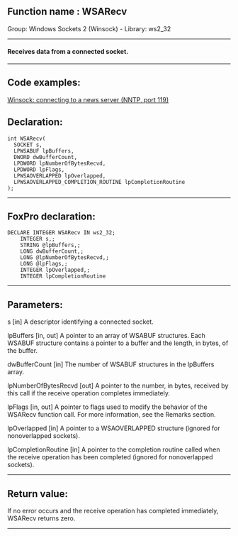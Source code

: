 
## Function name : WSARecv
Group: Windows Sockets 2 (Winsock) - Library: ws2_32    
***  


#### Receives data from a connected socket.
***  


## Code examples:
[Winsock: connecting to a news server (NNTP, port 119)](../../samples/sample_389.md)  

## Declaration:
```foxpro  
int WSARecv(
  SOCKET s,
  LPWSABUF lpBuffers,
  DWORD dwBufferCount,
  LPDWORD lpNumberOfBytesRecvd,
  LPDWORD lpFlags,
  LPWSAOVERLAPPED lpOverlapped,
  LPWSAOVERLAPPED_COMPLETION_ROUTINE lpCompletionRoutine
);  
```  
***  


## FoxPro declaration:
```foxpro  
DECLARE INTEGER WSARecv IN ws2_32;
	INTEGER s,;
	STRING @lpBuffers,;
	LONG dwBufferCount,;
	LONG @lpNumberOfBytesRecvd,;
	LONG @lpFlags,;
	INTEGER lpOverlapped,;
	INTEGER lpCompletionRoutine  
```  
***  


## Parameters:
s 
[in] A descriptor identifying a connected socket. 

lpBuffers 
[in, out] A pointer to an array of WSABUF structures. Each WSABUF structure contains a pointer to a buffer and the length, in bytes, of the buffer. 

dwBufferCount 
[in] The number of WSABUF structures in the lpBuffers array. 

lpNumberOfBytesRecvd 
[out] A pointer to the number, in bytes, received by this call if the receive operation completes immediately.

lpFlags 
[in, out] A pointer to flags used to modify the behavior of the WSARecv function call. For more information, see the Remarks section. 

lpOverlapped 
[in] A pointer to a WSAOVERLAPPED structure (ignored for nonoverlapped sockets). 

lpCompletionRoutine 
[in] A pointer to the completion routine called when the receive operation has been completed (ignored for nonoverlapped sockets). 
  
***  


## Return value:
If no error occurs and the receive operation has completed immediately, WSARecv returns zero.  
***  

